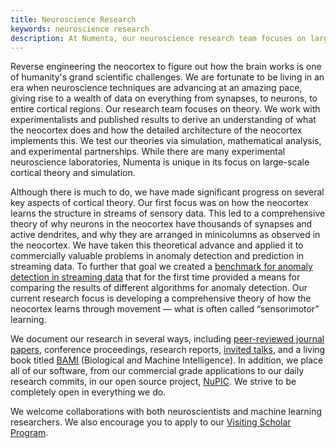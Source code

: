 ```yaml
---
title: Neuroscience Research
keywords: neuroscience research
description: At Numenta, our neuroscience research team focuses on large-scale cortical theory and simulation.  We work with experimentalists and published results to derive an understanding of the neocortex. We test our theories via simulation, mathematical analysis, and experimental partnerships. 
---
```


[bami]:   /resources/biological-and-machine-intelligence/
[events]: /company/events/
[nab]:    /applications/numenta-anomaly-benchmark/
[org]:    http://numenta.org/
[papers]: /resources/papers-videos-and-more/
[visit]:  /company/careers-and-team/careers/visiting-scholar-program/

Reverse engineering the neocortex to figure out how the brain works is one of
humanity's grand scientific challenges. We are fortunate to be living in an era
when neuroscience techniques are advancing at an amazing pace, giving rise to a
wealth of data on everything from synapses, to neurons, to entire cortical
regions. Our research team focuses on theory. We work with experimentalists and
published results to derive an understanding of what the neocortex does and how
the detailed architecture of the neocortex implements this. We test our theories
via simulation, mathematical analysis, and experimental partnerships. While
there are many experimental neuroscience laboratories, Numenta is unique in its
focus on large-scale cortical theory and simulation.

Although there is much to do, we have made significant progress on several key
aspects of cortical theory. Our first focus was on how the neocortex learns the
structure in streams of sensory data. This led to a comprehensive theory of why
neurons in the neocortex have thousands of synapses and active dendrites, and
why they are arranged in minicolumns as observed in the neocortex. We have taken
this theoretical advance and applied it to commercially valuable problems in
anomaly detection and prediction in streaming data. To further that goal we
created  a [benchmark for anomaly detection in streaming data][nab] that for the
first  time provided a means for comparing the results of different algorithms
for anomaly detection. Our current research focus is developing a comprehensive
theory of how the neocortex learns through movement — what is often called
“sensorimotor” learning.

We document our research in several ways,
including [peer-reviewed journal papers][papers], conference proceedings,
research reports, [invited talks][events], and a living book titled [BAMI][bami]
(Biological and Machine Intelligence). In addition, we place all of our
software, from our commercial grade applications to our daily research commits,
in our open source project, [NuPIC][org]. We strive to be completely open in
everything we do.

We welcome collaborations with both neuroscientists and machine learning
researchers. We also encourage you to apply to
our [Visiting Scholar Program][visit].

